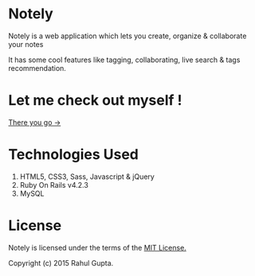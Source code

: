 # Notely

Notely is a web application which lets you create, organize & collaborate your notes

It has some cool features like tagging, collaborating, live search & tags recommendation.

# Let me check out myself !
[There you go ->](http://thenotely.herokuapp.com)

# Technologies Used
1. HTML5, CSS3, Sass, Javascript & jQuery
2. Ruby On Rails v4.2.3
3. MySQL

# License
Notely is licensed under the terms of the [MIT License.](http://opensource.org/licenses/MIT)

Copyright (c) 2015 Rahul Gupta.
